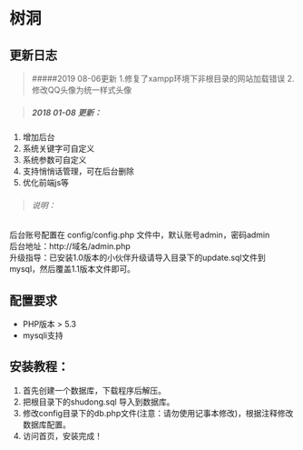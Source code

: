 # 树洞

## 更新日志


>#####2019 08-06更新
1.修复了xampp环境下非根目录的网站加载错误
2.修改QQ头像为统一样式头像

> ##### 2018 01-08 更新：
1. 增加后台
2. 系统关键字可自定义
3. 系统参数可自定义
4. 支持悄悄话管理，可在后台删除
5. 优化前端js等

> ###### 说明：
后台账号配置在 config/config.php 文件中，默认账号admin，密码admin<br>
后台地址：http://域名/admin.php<br>
升级指导：已安装1.0版本的小伙伴升级请导入目录下的update.sql文件到mysql，然后覆盖1.1版本文件即可。<br>

## 配置要求
- PHP版本 > 5.3
- mysqli支持

## 安装教程：
1. 首先创建一个数据库，下载程序后解压。
2. 把根目录下的shudong.sql 导入到数据库。
3. 修改config目录下的db.php文件(注意：请勿使用记事本修改)，根据注释修改数据库配置。
4. 访问首页，安装完成！
